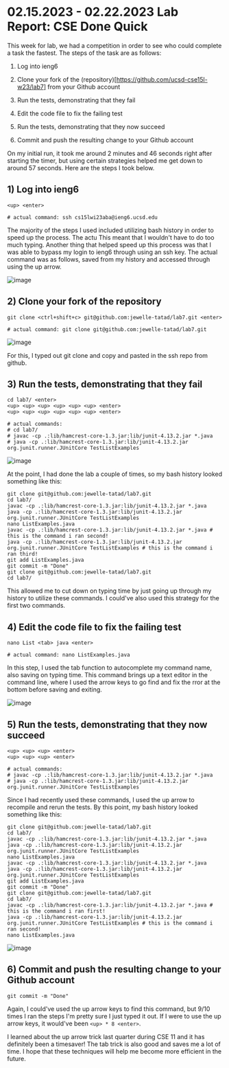 # 02.15.2023 - 02.22.2023 Lab Report: CSE Done Quick

This week for lab, we had a competition in order to see who could complete a task the fastest. The steps of the task are as follows:

1) Log into ieng6

2) Clone your fork of the (repository)[https://github.com/ucsd-cse15l-w23/lab7] from your Github account

3) Run the tests, demonstrating that they fail

4) Edit the code file to fix the failing test

5) Run the tests, demonstrating that they now succeed

6) Commit and push the resulting change to your Github account 

On my initial run, it took me around 2 minutes and 46 seconds right after starting the timer, but using certain strategies helped me get down to around 57 seconds. Here are the steps I took below.

## 1) Log into ieng6

```
<up> <enter>

# actual command: ssh cs15lwi23aba@ieng6.ucsd.edu
```

The majority of the steps I used included utilizing bash history in order to speed up the process. The actu This meant that I wouldn't have to do too much typing. Another thing that helped speed up this process was that I was able to bypass my login to ieng6 through using an ssh key. The actual command was as follows, saved from my history and accessed through using the up arrow.

![image](https://user-images.githubusercontent.com/122484428/221762923-2d991a21-a2b9-4037-a342-91c474d998bc.png)

## 2) Clone your fork of the repository

```
git clone <ctrl+shift+c> git@github.com:jewelle-tatad/lab7.git <enter>

# actual command: git clone git@github.com:jewelle-tatad/lab7.git
```

![image](https://user-images.githubusercontent.com/122484428/221763986-42b87d5f-438e-4b9f-92a0-c78f784381b6.png)


For this, I typed out git clone and copy and pasted in the ssh repo from github.


## 3) Run the tests, demonstrating that they fail 

```
cd lab7/ <enter>
<up> <up> <up> <up> <up> <up> <enter>
<up> <up> <up> <up> <up> <up> <enter>

# actual commands: 
# cd lab7/
# javac -cp .:lib/hamcrest-core-1.3.jar:lib/junit-4.13.2.jar *.java
# java -cp .:lib/hamcrest-core-1.3.jar:lib/junit-4.13.2.jar org.junit.runner.JUnitCore TestListExamples 
```

![image](https://user-images.githubusercontent.com/122484428/221764449-34e5a1ea-f793-4761-9ffe-18d5b8c640b5.png)


At the point, I had done the lab a couple of times, so my bash history looked something like this:

```
git clone git@github.com:jewelle-tatad/lab7.git
cd lab7/
javac -cp .:lib/hamcrest-core-1.3.jar:lib/junit-4.13.2.jar *.java
java -cp .:lib/hamcrest-core-1.3.jar:lib/junit-4.13.2.jar org.junit.runner.JUnitCore TestListExamples 
nano ListExamples.java
javac -cp .:lib/hamcrest-core-1.3.jar:lib/junit-4.13.2.jar *.java # this is the command i ran second!
java -cp .:lib/hamcrest-core-1.3.jar:lib/junit-4.13.2.jar org.junit.runner.JUnitCore TestListExamples # this is the command i ran third!
git add ListExamples.java
git commit -m "Done"
git clone git@github.com:jewelle-tatad/lab7.git
cd lab7/
```

This allowed me to cut down on typing time by just going up through my history to utilize these commands. I could've also used this strategy for the first two commands.

## 4) Edit the code file to fix the failing test

```
nano List <tab> java <enter>

# actual command: nano ListExamples.java
```

In this step, I used the tab function to autocomplete my command name, also saving on typing time. This command brings up a text editor in the command line, where I used the arrow keys to go find and fix the rror at the bottom before saving and exiting.

![image](https://user-images.githubusercontent.com/122484428/221765309-7d53cfc7-cecd-40b6-b5c0-e4359b604b87.png)

## 5) Run the tests, demonstrating that they now succeed

```
<up> <up> <up> <enter>
<up> <up> <up> <enter>

# actual commands:
# javac -cp .:lib/hamcrest-core-1.3.jar:lib/junit-4.13.2.jar *.java
# java -cp .:lib/hamcrest-core-1.3.jar:lib/junit-4.13.2.jar org.junit.runner.JUnitCore TestListExamples 
```

Since I had recently used these commands, I used the up arrow to recompile and rerun the tests. By this point, my bash history looked something like this:

```
git clone git@github.com:jewelle-tatad/lab7.git
cd lab7/
javac -cp .:lib/hamcrest-core-1.3.jar:lib/junit-4.13.2.jar *.java
java -cp .:lib/hamcrest-core-1.3.jar:lib/junit-4.13.2.jar org.junit.runner.JUnitCore TestListExamples 
nano ListExamples.java
javac -cp .:lib/hamcrest-core-1.3.jar:lib/junit-4.13.2.jar *.java
java -cp .:lib/hamcrest-core-1.3.jar:lib/junit-4.13.2.jar org.junit.runner.JUnitCore TestListExamples
git add ListExamples.java
git commit -m "Done"
git clone git@github.com:jewelle-tatad/lab7.git
cd lab7/
javac -cp .:lib/hamcrest-core-1.3.jar:lib/junit-4.13.2.jar *.java # this is the command i ran first!
java -cp .:lib/hamcrest-core-1.3.jar:lib/junit-4.13.2.jar org.junit.runner.JUnitCore TestListExamples # this is the command i ran second!
nano ListExamples.java
```

![image](https://user-images.githubusercontent.com/122484428/221765845-250c3726-aaae-4282-99f5-4787a05ae320.png)

## 6) Commit and push the resulting change to your Github account 

```
git commit -m "Done"
```

Again, I could've used the up arrow keys to find this command, but 9/10 times I ran the steps I'm pretty sure I just typed it out. If I were to use the up arrow keys, it would've been ```<up> * 8 <enter>```.

I learned about the up arrow trick last quarter during CSE 11 and it has definitely been a timesaver! The tab trick is also good and saves me a lot of time. I hope that these techniques will help me become more efficient in the future.
